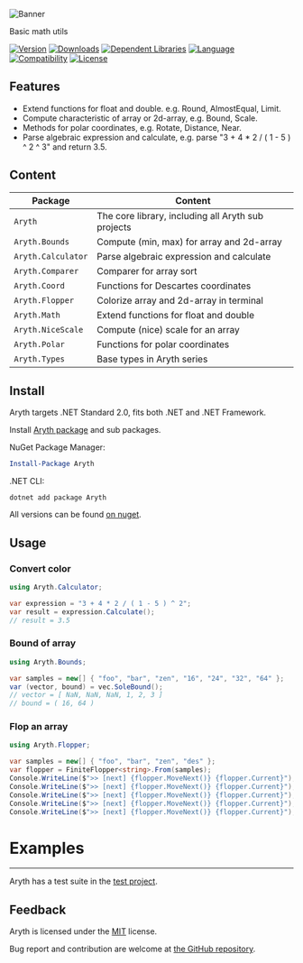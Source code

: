 ![Banner](https://raw.githubusercontent.com/sharpyr/Aryth/refs/heads/master/media/aryth-banner.svg)

Basic math utils

[![Version](https://img.shields.io/nuget/vpre/Aryth.svg)](https://www.nuget.org/packages/Aryth)
[![Downloads](https://img.shields.io/nuget/dt/Aryth.svg)](https://www.nuget.org/packages/Aryth)
[![Dependent Libraries](https://img.shields.io/librariesio/dependents/nuget/Aryth.svg?label=dependent%20libraries)](https://libraries.io/nuget/Aryth)
[![Language](https://img.shields.io/badge/language-C%23-blueviolet.svg)](https://dotnet.microsoft.com/learn/csharp)
[![Compatibility](https://img.shields.io/badge/compatibility-.NET%20Standard%202.0-blue.svg)]()
[![License](https://img.shields.io/github/license/sharpyr/Aryth.svg)](https://github.com/sharpyr/Aryth/LICENSE)

## Features

- Extend functions for float and double. e.g. Round, AlmostEqual, Limit.
- Compute characteristic of array or 2d-array, e.g. Bound, Scale.
- Methods for polar coordinates, e.g. Rotate, Distance, Near.
- Parse algebraic expression and calculate, e.g. parse "3 + 4 * 2 / ( 1 - 5 ) ^ 2 ^ 3" and return 3.5.

## Content

| Package            | Content                                            |
|--------------------|----------------------------------------------------|
| `Aryth`            | The core library, including all Aryth sub projects |
| `Aryth.Bounds`     | Compute (min, max) for array and 2d-array          |
| `Aryth.Calculator` | Parse algebraic expression and calculate           |
| `Aryth.Comparer`   | Comparer for array sort                            |
| `Aryth.Coord`      | Functions for Descartes coordinates                |
| `Aryth.Flopper`    | Colorize array and 2d-array in terminal            |
| `Aryth.Math`       | Extend functions for float and double              |
| `Aryth.NiceScale`  | Compute (nice) scale for an array                  |
| `Aryth.Polar`      | Functions for polar coordinates                    |
| `Aryth.Types`      | Base types in Aryth series                         |

## Install

Aryth targets .NET Standard 2.0, fits both .NET and .NET Framework.

Install [Aryth package](https://www.nuget.org/packages/Aryth) and sub packages.

NuGet Package Manager:

```powershell
Install-Package Aryth
```

.NET CLI:

```shell
dotnet add package Aryth
```

All versions can be found [on nuget](https://www.nuget.org/packages/Aryth#versions-body-tab).

## Usage

### Convert color

```csharp
using Aryth.Calculator;

var expression = "3 + 4 * 2 / ( 1 - 5 ) ^ 2";
var result = expression.Calculate();
// result = 3.5
```

### Bound of array

```csharp
using Aryth.Bounds;

var samples = new[] { "foo", "bar", "zen", "16", "24", "32", "64" };
var (vector, bound) = vec.SoleBound();
// vector = [ NaN, NaN, NaN, 1, 2, 3 ]
// bound = ( 16, 64 )
```

### Flop an array
```csharp
using Aryth.Flopper;

var samples = new[] { "foo", "bar", "zen", "des" };
var flopper = FiniteFlopper<string>.From(samples);
Console.WriteLine($">> [next] {flopper.MoveNext()} {flopper.Current}"); // >> [next] True bar
Console.WriteLine($">> [next] {flopper.MoveNext()} {flopper.Current}"); // >> [next] True des
Console.WriteLine($">> [next] {flopper.MoveNext()} {flopper.Current}"); // >> [next] True foo
Console.WriteLine($">> [next] {flopper.MoveNext()} {flopper.Current}"); // >> [next] True zen
Console.WriteLine($">> [next] {flopper.MoveNext()} {flopper.Current}"); // >> [next] False zen
```

> 
# Examples
---------------------
Aryth has a test suite in the [test project](https://github.com/sharpyr/Aryth/tree/master/Aryth.Test/Src).

## Feedback

Aryth is licensed under the [MIT](https://github.com/sharpyr/Aryth/LICENSE) license.

Bug report and contribution are welcome at [the GitHub repository](https://github.com/sharpyr/Aryth).